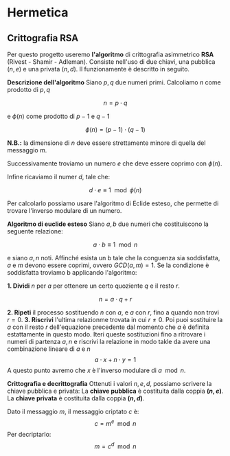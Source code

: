 # Hermetica

## **Crittografia RSA**
Per questo progetto useremo **l'algoritmo** di crittografia asimmetrico **RSA** (Rivest - Shamir - Adleman).
Consiste nell'uso di due chiavi, una pubblica $(n, e)$ e una privata $(n, d)$.
Il funzionamente è descritto in seguito.

**Descrizione dell'algoritmo**
Siano $p, q$ due numeri primi.
Calcoliamo $n$ come prodotto di $p, q$

$$
n = p \cdot q
$$

e $\phi(n)$ come prodotto di $p-1$ e $q-1$

$$
\phi(n) = (p-1) \cdot (q-1)
$$

**N.B.:** la dimensione di $n$ deve essere strettamente minore di quella del messaggio $m$.

Successivamente troviamo un numero $e$ che deve essere coprimo con $\phi(n)$.

Infine ricaviamo il numer $d$, tale che:

$$
d \cdot e \equiv 1 \mod{\phi(n)}
$$

Per calcolarlo possiamo usare l'algoritmo di Eclide esteso, che permette di trovare l'inverso modulare di un numero.

**Algoritmo di euclide esteso**
Siano $a, b$ due numeri che costituiscono la seguente relazione:

$$
a \cdot b \equiv 1 \mod{n}
$$

e siano $a, n$ noti.
Affinché esista un b tale che la conguenza sia soddisfatta, $a$ e $m$ devono essere coprimi, ovvero $GCD(a, m)=1$.
Se la condizione è soddisfatta troviamo b applicando l'algoritmo:

**1. Dividi** $n$ per $a$ per ottenere un certo quoziente $q$ e il resto $r$.

$$
n = a \cdot q + r
$$

**2. Ripeti** il processo sostituendo $n$ con $a$, e $a$ con $r$, fino a quando non trovi $r = 0$.
**3. Riscrivi** l'ultima relazionme trovata in cui $r \not= 0$. Poi puoi sostituire la $a$ con il resto $r$ dell'equazione precedente dal momento che $a$ è definita estattamente in questo modo.
Iteri queste sostituzioni fino a ritrovare i numeri di partenza $a, n$ e riscrivi la relazione in modo takle da avere una combinazione lineare di $a$ e $n$
$$
a \cdot x + n \cdot y = 1
$$
A questo punto avremo che $x$ è l'inverso modulare di $a \mod{n}$.


**Crittografia e decrittografia**
Ottenuti i valori $n, e, d$, possiamo scrivere la chiave pubblica e privata:
La **chiave pubblica** è costituita dalla coppia **$(n, e)$**.
La **chiave privata** è costituita dalla coppia **$(n, d)$**.

Dato il messaggio $m$, il messaggio criptato $c$ è:
$$
c = m^e \mod{n}
$$
Per decriptarlo:
$$
m = c^d \mod{n}
$$